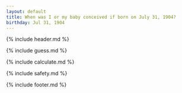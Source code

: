 ```yaml
---
layout: default
title: When was I or my baby conceived if born on July 31, 1904?
birthday: Jul 31, 1904
---
```


{% include header.md %}

{% include guess.md %}

{% include calculate.md %}

{% include safety.md %}

{% include footer.md %}



